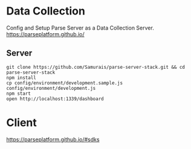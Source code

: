 # Data Collection
Config and Setup Parse Server as a Data Collection Server.
https://parseplatform.github.io/

## Server
```
git clone https://github.com/Samurais/parse-server-stack.git && cd parse-server-stack
npm install
cp config/environment/development.sample.js config/environment/development.js
npm start
open http://localhost:1339/dashboard
```


# Client
https://parseplatform.github.io/#sdks
